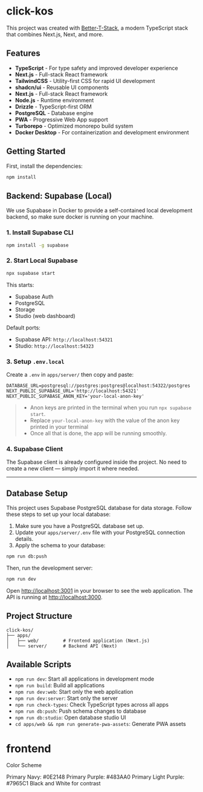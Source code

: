 # click-kos

This project was created with [Better-T-Stack](https://github.com/AmanVarshney01/create-better-t-stack), a modern TypeScript stack that combines Next.js, Next, and more.

## Features

- **TypeScript** - For type safety and improved developer experience
- **Next.js** - Full-stack React framework
- **TailwindCSS** - Utility-first CSS for rapid UI development
- **shadcn/ui** - Reusable UI components
- **Next.js** - Full-stack React framework
- **Node.js** - Runtime environment
- **Drizzle** - TypeScript-first ORM
- **PostgreSQL** - Database engine
- **PWA** - Progressive Web App support
- **Turborepo** - Optimized monorepo build system
- **Docker Desktop** - For containerization and development environment

## Getting Started

First, install the dependencies:

```bash
npm install
```

## Backend: Supabase (Local)

We use Supabase in Docker to provide a self-contained local development backend, so make sure docker is running on your machine.

### 1. Install Supabase CLI

```bash
npm install -g supabase
```

### 2. Start Local Supabase

```bash
npx supabase start
```

This starts:

- Supabase Auth
- PostgreSQL
- Storage
- Studio (web dashboard)

Default ports:

- Supabase API: `http://localhost:54321`
- Studio: `http://localhost:54323`

### 3. Setup `.env.local`

Create a `.env` in `apps/server/` then copy and paste:

```env
DATABASE_URL=postgresql://postgres:postgres@localhost:54322/postgres
NEXT_PUBLIC_SUPABASE_URL='http://localhost:54321'
NEXT_PUBLIC_SUPABASE_ANON_KEY='your-local-anon-key'
```

> - Anon keys are printed in the terminal when you run `npx supabase start`.
> - Replace `your-local-anon-key` with the value of the anon key printed in your terminal
> - Once all that is done, the app will be running smoothly.

### 4. Supabase Client

The Supabase client is already configured inside the project. No need to create a new client — simply import it where needed.

---

## Database Setup

This project uses Supabase PostgreSQL database for data storage. Follow these steps to set up your local database:

1. Make sure you have a PostgreSQL database set up.
2. Update your `apps/server/.env` file with your PostgreSQL connection details.
3. Apply the schema to your database:

```bash
npm run db:push
```

Then, run the development server:

```bash
npm run dev
```

Open [http://localhost:3001](http://localhost:3001) in your browser to see the web application.
The API is running at [http://localhost:3000](http://localhost:3000).

## Project Structure

```
click-kos/
├── apps/
│   ├── web/         # Frontend application (Next.js)
│   └── server/      # Backend API (Next)
```

## Available Scripts

- `npm run dev`: Start all applications in development mode
- `npm run build`: Build all applications
- `npm run dev:web`: Start only the web application
- `npm run dev:server`: Start only the server
- `npm run check-types`: Check TypeScript types across all apps
- `npm run db:push`: Push schema changes to database
- `npm run db:studio`: Open database studio UI
- `cd apps/web && npm run generate-pwa-assets`: Generate PWA assets

# frontend
Color Scheme

Primary Navy: #0E2148
Primary Purple: #483AA0
Primary Light Purple: #7965C1
Black and White for contrast